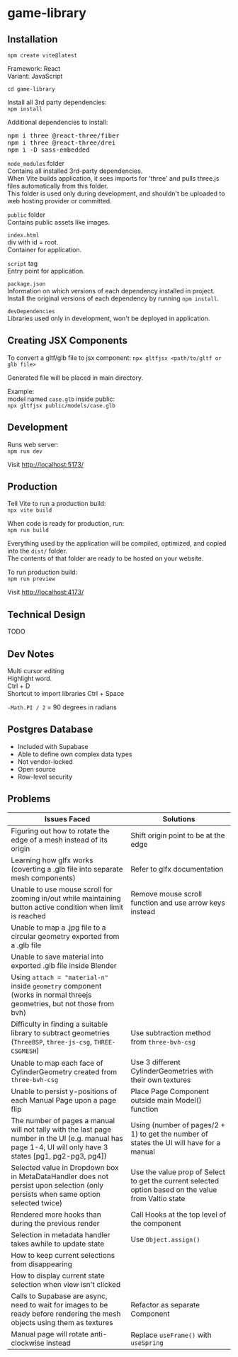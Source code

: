 # game-library

## Installation

`npm create vite@latest`

Framework: React <br>
Variant: JavaScript

`cd game-library`

Install all 3rd party dependencies: <br>
`npm install`

Additional dependencies to install: <br>

<pre>
npm i three @react-three/fiber
npm i three @react-three/drei
npm i -D sass-embedded
</pre>

`node_modules` folder <br>
Contains all installed 3rd-party dependencies. <br>
When Vite builds application, it sees imports for 'three' and pulls three.js files automatically from this folder. <br>
This folder is used only during development, and shouldn't be uploaded to web hosting provider or committed.

`public` folder <br>
Contains public assets like images.

`index.html` <br>
div with id = root. <br>
Container for application.

`script` tag <br>
Entry point for application.

`package.json` <br>
Information on which versions of each dependency installed in project. <br>
Install the original versions of each dependency by running `npm install`.

`devDependencies` <br>
Libraries used only in development, won't be deployed in application.

## Creating JSX Components

To convert a gltf/glb file to jsx component:
`npx gltfjsx <path/to/gltf or glb file>`

Generated file will be placed in main directory.

Example: <br>
model named `case.glb` inside public: <br>
`npx gltfjsx public/models/case.glb`

## Development

Runs web server: <br>
`npm run dev`

Visit [http://localhost:5173/](http://localhost:5173/)

## Production

Tell Vite to run a production build: <br>
`npx vite build`

When code is ready for production, run: <br>
`npm run build`

Everything used by the application will be compiled, optimized, and copied into the `dist/` folder. <br>
The contents of that folder are ready to be hosted on your website.

To run production build: <br>
`npm run preview`

Visit [http://localhost:4173/](http://localhost:4173/)

## Technical Design

TODO

## Dev Notes

Multi cursor editing <br>
Highlight word. <br>
Ctrl + D <br>
Shortcut to import libraries Ctrl + Space

`-Math.PI / 2` = 90 degrees in radians

## Postgres Database

- Included with Supabase
- Able to define own complex data types
- Not vendor-locked
- Open source
- Row-level security

## Problems

| Issues Faced                                                                                                                                               | Solutions                                                                                            |
| ---------------------------------------------------------------------------------------------------------------------------------------------------------- | ---------------------------------------------------------------------------------------------------- |
| Figuring out how to rotate the edge of a mesh instead of its origin                                                                                        | Shift origin point to be at the edge                                                                 |
| Learning how glfx works (coverting a .glb file into separate mesh components)                                                                              | Refer to glfx documentation                                                                          |
| Unable to use mouse scroll for zooming in/out while maintaining button active condition when limit is reached                                              | Remove mouse scroll function and use arrow keys instead                                              |
| Unable to map a .jpg file to a circular geometry exported from a .glb file                                                                                 |                                                                                                      |
| Unable to save material into exported .glb file inside Blender                                                                                             |                                                                                                      |
| Using `attach = "material-n"` inside `geometry` component (works in normal threejs geometries, but not those from bvh)                                     |                                                                                                      |
| Difficulty in finding a suitable library to subtract geometries (`ThreeBSP`, `three-js-csg`, `THREE-CSGMESH`)                                              | Use subtraction method from `three-bvh-csg`                                                          |
| Unable to map each face of CylinderGeometry created from `three-bvh-csg`                                                                                   | Use 3 different CylinderGeometries with their own textures                                           |
| Unable to persist y-positions of each Manual Page upon a page flip                                                                                         | Place Page Component outside main Model() function                                                   |
| The number of pages a manual will not tally with the last page number in the UI (e.g. manual has page 1-4, UI will only have 3 states [pg1, pg2-pg3, pg4]) | Using (number of pages/2 + 1) to get the number of states the UI will have for a manual              |
| Selected value in Dropdown box in MetaDataHandler does not persist upon selection (only persists when same option selected twice)                          | Use the value prop of Select to get the current selected option based on the value from Valtio state |
| Rendered more hooks than during the previous render                                                                                                        | Call Hooks at the top level of the component                                                         |
| Selection in metadata handler takes awhile to update state                                                                                                 | Use `Object.assign()`                                                                                |
| How to keep current selections from disappearing                                                                                                           |                                                                                                      |
| How to display current state selection when view isn't clicked                                                                                             |                                                                                                      |
| Calls to Supabase are async, need to wait for images to be ready before rendering the mesh objects using them as textures                                  | Refactor as separate Component                                                                       |
| Manual page will rotate anti-clockwise instead                                                                                                             | Replace `useFrame()` with `useSpring`                                                                |
